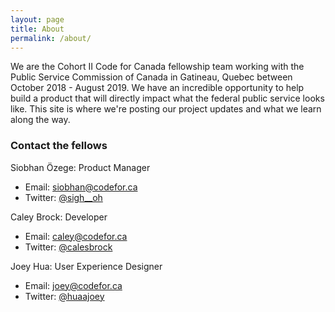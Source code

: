 ```yaml
---
layout: page
title: About
permalink: /about/
---
```


We are the Cohort II Code for Canada fellowship team working with the Public Service Commission of Canada in Gatineau, Quebec between October 2018 - August 2019. We have an incredible opportunity to help build a product that will directly impact what the federal public service looks like. This site is where we're posting our project updates and what we learn along the way.

### Contact the fellows

Siobhan Özege: Product Manager
 - Email: [siobhan@codefor.ca](mailto:siobhan@codefor.ca)
 - Twitter: [@sigh__oh](https://twitter.com/sigh__oh)

Caley Brock: Developer
 - Email: [caley@codefor.ca](mailto:caley@codefor.ca)
 - Twitter: [@calesbrock](https://twitter.com/calesbrock)

Joey Hua: User Experience Designer
 - Email: [joey@codefor.ca](mailto:joey@codefor.ca)
 - Twitter: [@huaajoey](https://twitter.com/huaajoey)